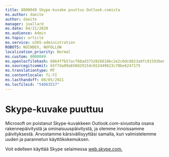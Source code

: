 ```yaml
---
title: 8000049 Skype-kuvake puuttuu Outlook.comista
ms.author: daeite
author: daeite
manager: joallard
ms.date: 04/21/2020
ms.audience: Admin
ms.topic: article
ms.service: o365-administration
ROBOTS: NOINDEX, NOFOLLOW
localization_priority: Normal
ms.custom: 8000049
ms.openlocfilehash: 6864ffb57acf80ad3732826618bc2e2c0dc8823a9fc91593be0a3697cd110ca0
ms.sourcegitcommit: b5f7da89a650d2915dc652449623c78be6247175
ms.translationtype: MT
ms.contentlocale: fi-FI
ms.lasthandoff: 08/05/2021
ms.locfileid: "54063517"
---
```

# <a name="skype-icon-missing"></a>Skype-kuvake puuttuu

Microsoft on poistanut Skype-kuvakkeen Outlook.com-sivustolta osana rakennepäivitystä ja ominaisuuspäivitystä, ja olemme innoissamme päivityksestä. Arvostamme kärsivällisyyttäsi samalla, kun valmistelemme uuden ja parannetun käyttökokemuksen.

Voit edelleen käyttää Skype selaimessa [web.skype.com.](https://web.skype.com)